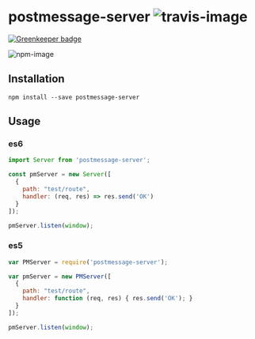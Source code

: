 postmessage-server ![travis-image]
=================================

[![Greenkeeper badge](https://badges.greenkeeper.io/rand0me/node-postmessage-server.svg)](https://greenkeeper.io/)

![npm-image]

## Installation
```
npm install --save postmessage-server
```

## Usage
### es6
```javascript
import Server from 'postmessage-server';

const pmServer = new Server([
  {
    path: "test/route",
    handler: (req, res) => res.send('OK')
  }
]);

pmServer.listen(window);
```
### es5
```javascript
var PMServer = require('postmessage-server');

var pmServer = new PMServer([
  {
    path: "test/route",
    handler: function (req, res) { res.send('OK'); }
  }
]);

pmServer.listen(window);
```

[npm-image]: https://nodei.co/npm/postmessage-server.png
[travis-image]: https://travis-ci.org/rand0me/node-postmessage-server.svg?branch=master
